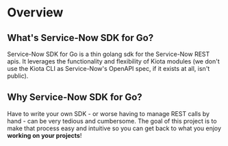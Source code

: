 # Overview

<!-- vale Microsoft = NO -->

## What's Service-Now SDK for Go?

Service-Now SDK for Go is a thin golang sdk for the Service-Now REST apis. It leverages the functionality and flexibility of Kiota modules (we don't use the Kiota CLI as Service-Now's OpenAPI spec, if it exists at all, isn't public).

## Why Service-Now SDK for Go?

Have to write your own SDK - or worse having to manage REST calls by hand - can be very tedious and cumbersome. The goal of this project is to make that process easy and intuitive so you can get back to what you enjoy **working on your projects**!

